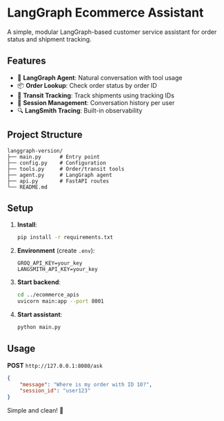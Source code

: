 # LangGraph Ecommerce Assistant

A simple, modular LangGraph-based customer service assistant for order status and shipment tracking.

## Features

- 🤖 **LangGraph Agent**: Natural conversation with tool usage
- 📦 **Order Lookup**: Check order status by order ID
- 🚚 **Transit Tracking**: Track shipments using tracking IDs
- 💬 **Session Management**: Conversation history per user
- 🔍 **LangSmith Tracing**: Built-in observability

## Project Structure

```
langgraph-version/
├── main.py      # Entry point
├── config.py    # Configuration
├── tools.py     # Order/transit tools
├── agent.py     # LangGraph agent
├── api.py       # FastAPI routes
└── README.md
```

## Setup

1. **Install**:
   ```bash
   pip install -r requirements.txt
   ```

2. **Environment** (create `.env`):
   ```env
   GROQ_API_KEY=your_key
   LANGSMITH_API_KEY=your_key
   ```

3. **Start backend**:
   ```bash
   cd ../ecommerce_apis
   uvicorn main:app --port 8001
   ```

4. **Start assistant**:
   ```bash
   python main.py
   ```

## Usage

**POST** `http://127.0.0.1:8080/ask`
```json
{
    "message": "Where is my order with ID 10?",
    "session_id": "user123"
}
```

Simple and clean! 🎯
